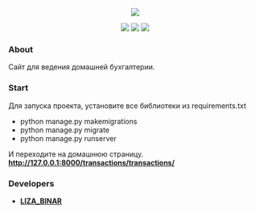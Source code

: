 <p align="center">
    <img src="https://i.ibb.co/0jWfLvP/image.png">
</p>

<p align="center">
    <img src="https://img.shields.io/badge/Python-3.10.6-yellowgreen">
    <img src="https://img.shields.io/badge/Django-4.1-green">
    <img src="https://img.shields.io/badge/Version-0.0-yellow">
</p>

### About
Сайт для ведения домашней бухгалтерии. 

### Start
Для запуска проекта, установите все библиотеки из requirements.txt
-  python manage.py makemigrations   
-  python manage.py migrate   
-  python manage.py runserver

И переходите на домашнюю страницу. 
<b>http://127.0.0.1:8000/transactions/transactions/<b>

### Developers
 - [LIZA_BINAR](https://github.com/LizaBinar)
